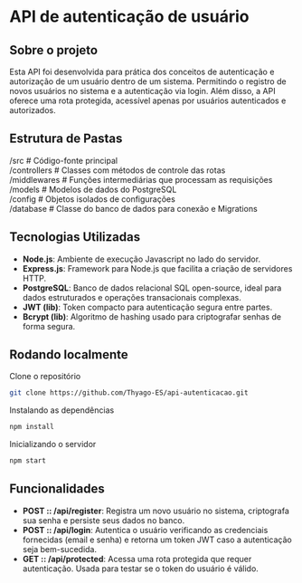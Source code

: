 # API de autenticação de usuário

## Sobre o projeto
Esta API foi desenvolvida para prática dos conceitos de autenticação e autorização de um usuário dentro de um sistema.
Permitindo o registro de novos usuários no sistema e a autenticação via login. Além disso, a API oferece uma rota protegida, acessível apenas por usuários autenticados e autorizados.

## Estrutura de Pastas
/src               # Código-fonte principal  
  /controllers     # Classes com métodos de controle das rotas  
  /middlewares     # Funções intermediárias que processam as requisições  
  /models          # Modelos de dados do PostgreSQL  
/config            # Objetos isolados de configurações  
/database          # Classe do banco de dados para conexão e Migrations  

## Tecnologias Utilizadas
- **Node.js**: Ambiente de execução Javascript no lado do servidor.
- **Express.js**: Framework para Node.js que facilita a criação de servidores HTTP.
- **PostgreSQL**: Banco de dados relacional SQL open-source, ideal para dados estruturados e operações transacionais complexas.
- **JWT (lib)**: Token compacto para autenticação segura entre partes.
- **Bcrypt (lib)**: Algoritmo de hashing usado para criptografar senhas de forma segura.

## Rodando localmente
Clone o repositório
```bash
git clone https://github.com/Thyago-ES/api-autenticacao.git
```

Instalando as dependências
```bash
npm install
```

Inicializando o servidor
```bash
npm start
```

## Funcionalidades

- **POST :: /api/register**: Registra um novo usuário no sistema, criptografa sua senha e persiste seus dados no banco.
- **POST :: /api/login**: Autentica o usuário verificando as credenciais fornecidas (email e senha) e retorna um token JWT caso a autenticação seja bem-sucedida.
- **GET :: /api/protected**: Acessa uma rota protegida que requer autenticação. Usada para testar se o token do usuário é válido.